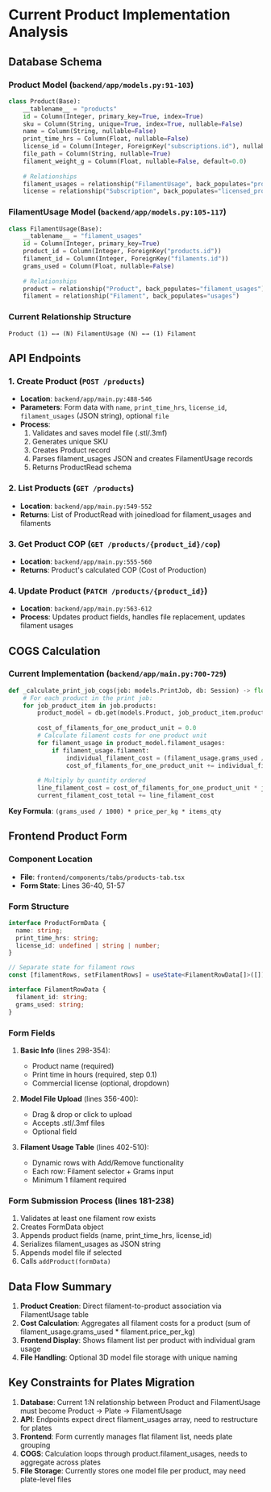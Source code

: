 # Current Product Implementation Analysis

## Database Schema

### Product Model (`backend/app/models.py:91-103`)
```python
class Product(Base):
    __tablename__ = "products"
    id = Column(Integer, primary_key=True, index=True)
    sku = Column(String, unique=True, index=True, nullable=False)
    name = Column(String, nullable=False)
    print_time_hrs = Column(Float, nullable=False)
    license_id = Column(Integer, ForeignKey("subscriptions.id"), nullable=True)
    file_path = Column(String, nullable=True)
    filament_weight_g = Column(Float, nullable=False, default=0.0)
    
    # Relationships
    filament_usages = relationship("FilamentUsage", back_populates="product", cascade="all, delete-orphan")
    license = relationship("Subscription", back_populates="licensed_products")
```

### FilamentUsage Model (`backend/app/models.py:105-117`)
```python
class FilamentUsage(Base):
    __tablename__ = "filament_usages"
    id = Column(Integer, primary_key=True)
    product_id = Column(Integer, ForeignKey("products.id"))
    filament_id = Column(Integer, ForeignKey("filaments.id"))
    grams_used = Column(Float, nullable=False)
    
    # Relationships
    product = relationship("Product", back_populates="filament_usages")
    filament = relationship("Filament", back_populates="usages")
```

### Current Relationship Structure
```
Product (1) ←→ (N) FilamentUsage (N) ←→ (1) Filament
```

## API Endpoints

### 1. Create Product (`POST /products`)
- **Location**: `backend/app/main.py:488-546`
- **Parameters**: Form data with `name`, `print_time_hrs`, `license_id`, `filament_usages` (JSON string), optional `file`
- **Process**: 
  1. Validates and saves model file (.stl/.3mf)
  2. Generates unique SKU
  3. Creates Product record
  4. Parses filament_usages JSON and creates FilamentUsage records
  5. Returns ProductRead schema

### 2. List Products (`GET /products`)
- **Location**: `backend/app/main.py:549-552`
- **Returns**: List of ProductRead with joinedload for filament_usages and filaments

### 3. Get Product COP (`GET /products/{product_id}/cop`)
- **Location**: `backend/app/main.py:555-560`
- **Returns**: Product's calculated COP (Cost of Production)

### 4. Update Product (`PATCH /products/{product_id}`)
- **Location**: `backend/app/main.py:563-612`
- **Process**: Updates product fields, handles file replacement, updates filament usages

## COGS Calculation

### Current Implementation (`backend/app/main.py:700-729`)
```python
def _calculate_print_job_cogs(job: models.PrintJob, db: Session) -> float:
    # For each product in the print job:
    for job_product_item in job.products:
        product_model = db.get(models.Product, job_product_item.product_id)
        
        cost_of_filaments_for_one_product_unit = 0.0
        # Calculate filament costs for one product unit
        for filament_usage in product_model.filament_usages:
            if filament_usage.filament:
                individual_filament_cost = (filament_usage.grams_used / 1000.0) * filament_usage.filament.price_per_kg
                cost_of_filaments_for_one_product_unit += individual_filament_cost
        
        # Multiply by quantity ordered
        line_filament_cost = cost_of_filaments_for_one_product_unit * job_product_item.items_qty
        current_filament_cost_total += line_filament_cost
```

**Key Formula**: `(grams_used / 1000) * price_per_kg * items_qty`

## Frontend Product Form

### Component Location
- **File**: `frontend/components/tabs/products-tab.tsx`
- **Form State**: Lines 36-40, 51-57

### Form Structure
```typescript
interface ProductFormData {
  name: string;
  print_time_hrs: string;
  license_id: undefined | string | number;
}

// Separate state for filament rows
const [filamentRows, setFilamentRows] = useState<FilamentRowData[]>([])

interface FilamentRowData {
  filament_id: string;
  grams_used: string;
}
```

### Form Fields
1. **Basic Info** (lines 298-354):
   - Product name (required)
   - Print time in hours (required, step 0.1)
   - Commercial license (optional, dropdown)

2. **Model File Upload** (lines 356-400):
   - Drag & drop or click to upload
   - Accepts .stl/.3mf files
   - Optional field

3. **Filament Usage Table** (lines 402-510):
   - Dynamic rows with Add/Remove functionality
   - Each row: Filament selector + Grams input
   - Minimum 1 filament required

### Form Submission Process (lines 181-238)
1. Validates at least one filament row exists
2. Creates FormData object
3. Appends product fields (name, print_time_hrs, license_id)
4. Serializes filament_usages as JSON string
5. Appends model file if selected
6. Calls `addProduct(formData)`

## Data Flow Summary

1. **Product Creation**: Direct filament-to-product association via FilamentUsage table
2. **Cost Calculation**: Aggregates all filament costs for a product (sum of filament_usage.grams_used * filament.price_per_kg)
3. **Frontend Display**: Shows filament list per product with individual gram usage
4. **File Handling**: Optional 3D model file storage with unique naming

## Key Constraints for Plates Migration

1. **Database**: Current 1:N relationship between Product and FilamentUsage must become Product → Plate → FilamentUsage
2. **API**: Endpoints expect direct filament_usages array, need to restructure for plates
3. **Frontend**: Form currently manages flat filament list, needs plate grouping
4. **COGS**: Calculation loops through product.filament_usages, needs to aggregate across plates
5. **File Storage**: Currently stores one model file per product, may need plate-level files